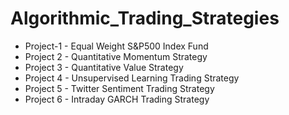 # Algorithmic_Trading_Strategies

* Project-1 - Equal Weight S&P500 Index Fund
* Project 2 - Quantitative Momentum Strategy
* Project 3 - Quantitative Value Strategy
* Project 4 - Unsupervised Learning Trading Strategy
* Project 5 - Twitter Sentiment Trading Strategy
* Project 6 - Intraday GARCH Trading Strategy


